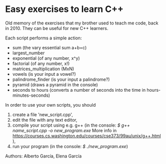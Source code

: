 # Easy exercises to learn C++
Old memory of the exercises that my brother used to teach me code, back in 2010. They can be useful for new C++ learners.


Each script performs a simple action: 
* sum (the vary essential sum a+b=c)
* largest_number
* exponential (of any number, x^y)
* factorial (of any number, x!)
* matrices_multiplication (MxN)
* vowels (is your input a vowel?)
* palindrome_finder (is your input a palindrome?)
* pyramid (draws a pyramid in the console)
* seconds to hours (converts a number of seconds into the time in hours-minutes-seconds)




In order to use your own scripts, you should 
1. create a file 'new_script.cpp', 
2. edit the file with any text editor,
3. compile your script using e.g. g++ (in the console: *$ g++ name_script.cpp -o new_program.exe*  More info in https://courses.cs.washington.edu/courses/cse373/99au/unix/g++.html),
4. run your program (in the console: *$ ./new_program.exe*) 


Authors: Alberto García, Elena García 
